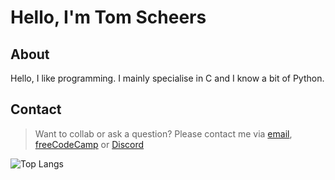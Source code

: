 # Hello, I'm Tom Scheers
## About
Hello, I like programming. I mainly specialise in C and I know a bit of Python.
## Contact
> Want to collab or ask a question? Please contact me via [email](mailto:tomscheers@outlook.com), [freeCodeCamp](https://www.freecodecamp.org/fcc309e0126-fb1b-4967-9177-e9eeaba614b4) or [Discord](https://discord.com/users/1167521366346563655)
  
 ![Top Langs](https://github-readme-stats.vercel.app/api/top-langs/?username=tomScheers&hide=javascript,html&theme=tokyonight)
